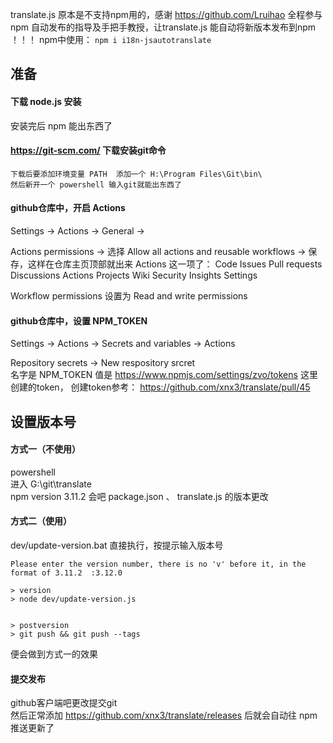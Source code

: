 translate.js 原本是不支持npm用的，感谢  https://github.com/Lruihao  全程参与 npm 自动发布的指导及手把手教授，让translate.js 能自动将新版本发布到npm ！！！ npm中使用：
````npm i i18n-jsautotranslate````

## 准备
#### 下载 node.js 安装 
安装完后 npm 能出东西了
#### https://git-scm.com/ 下载安装git命令
	下载后要添加环境变量 PATH  添加一个 H:\Program Files\Git\bin\
	然后新开一个 powershell 输入git就能出东西了

#### github仓库中，开启 Actions
 Settings -> Actions -> General -> 
  
Actions permissions ->  选择 Allow all actions and reusable workflows -> 保存，这样在仓库主页顶部就出来 Actions 这一项了：
Code
Issues
Pull requests
Discussions
Actions
Projects
Wiki
Security
Insights
Settings

  
Workflow permissions 设置为  Read and write permissions


#### github仓库中，设置 NPM_TOKEN
 Settings -> Actions -> Secrets and variables -> Actions  

Repository secrets -> New respository srcret  
名字是 NPM_TOKEN
值是 https://www.npmjs.com/settings/zvo/tokens 这里创建的token， 创建token参考： https://github.com/xnx3/translate/pull/45



## 设置版本号
#### 方式一（不使用）
powershell   
进入 G:\git\translate  
npm version 3.11.2 
会吧 package.json 、 translate.js 的版本更改

#### 方式二（使用）
dev/update-version.bat 直接执行，按提示输入版本号
````
Please enter the version number, there is no 'v' before it, in the format of 3.11.2  :3.12.0

> version
> node dev/update-version.js


> postversion
> git push && git push --tags
````
便会做到方式一的效果

#### 提交发布
github客户端吧更改提交git  
然后正常添加 https://github.com/xnx3/translate/releases 后就会自动往 npm 推送更新了